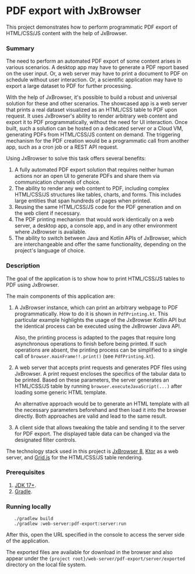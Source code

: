 # PDF export with JxBrowser

This project demonstrates how to perform programmatic PDF export of HTML/CSS/JS content 
with the help of JxBrowser.

### Summary

The need to perform an automated PDF export of some content arises in various scenarios. 
A desktop app may have to generate a PDF report based on the user input. Or, a web server 
may have to print a document to PDF on schedule without user interaction. Or, a scientific 
application may have to export a large dataset to PDF for further processing.

With the help of JxBrowser, it's possible to build a robust and universal solution
for these and other scenarios. The showcased app is a web server that prints
a real dataset visualized as an HTML/CSS table to PDF upon request. It uses JxBrowser's
ability to render arbitrary web content and export it to PDF programmatically,
without the need for UI interaction. Once built, such a solution can be hosted on 
a dedicated server or a Cloud VM, generating PDFs from HTML/CSS/JS content on demand.
The triggering mechanism for the PDF creation would be a programmatic call from another app, 
such as a cron job or a REST API request.

Using JxBrowser to solve this task offers several benefits:

1. A fully automated PDF export solution that requires neither human actions
   nor an open UI to generate PDFs and share them via communication channels of choice.
2. The ability to render any web content to PDF, including complex HTML/CSS/JS
   structures like tables, charts, and forms. This includes large entities that
   span hundreds of pages when printed.
3. Reusing the same HTML/CSS/JS code for the PDF generation and on the web 
   client if necessary.
4. The PDF printing mechanism that would work identically on a web server, a desktop app, 
   a console app, and in any other environment where JxBrowser is available.
5. The ability to switch between Java and Kotlin APIs of JxBrowser, which are 
   interchangeable and offer the same functionality, depending on the project's
   language of choice.

### Description

The goal of the application is to show how to print HTML/CSS/JS tables to PDF 
using JxBrowser.

The main components of this application are:

1. A JxBrowser instance, which can print an arbitrary webpage to PDF programmatically.
   How to do it is shown in `PdfPrinting.kt`. This particular example highlights
   the usage of the JxBrowser Kotlin API but the identical process can be executed
   using the JxBrowser Java API. 
   
   Also, the printing process is adapted to the pages that require long asynchronous 
   operations to finish before being printed. If such operations are absent, the printing 
   process can be simplified to a single call of `browser.mainFrame!!.print()`
   (see `PdfPrinting.kt`).

2. A web server that accepts print requests and generates PDF files using JxBrowser.
   A print request encloses the specifics of the tabular data to be printed. Based
   on these parameters, the server generates an HTML/CSS/JS table by running
   `browser.executeJavaScript(...)` after loading some generic HTML template.

   An alternative approach would be to generate an HTML template with all the
   necessary parameters beforehand and then load it into the browser directly. 
   Both approaches are valid and lead to the same result.

3. A client side that allows tweaking the table and sending it to the server for PDF export.
   The displayed table data can be changed via the designated filter controls.

The technology stack used in this project is [JxBrowser 8][jxbrowser], [Ktor][ktor] 
as a web server, and [Grid.js][gridjs] for the HTML/CSS/JS table rendering.

### Prerequisites

1. [JDK 17+][jdk].
2. [Gradle][gradle].

### Running locally

```shell
   ./gradlew build
   ./gradlew :web-server:pdf-export:server:run
```
After this, open the URL specified in the console to access the server side of the application.

The exported files are available for download in the browser and also appear 
under the `{project root}/web-server/pdf-export/server/exported` directory 
on the local file system.

[jxbrowser]: https://teamdev.com/jxbrowser
[ktor]: https://ktor.io
[gridjs]: https://gridjs.io
[jdk]: https://www.azul.com/downloads/#zulu
[gradle]: https://gradle.org/install
